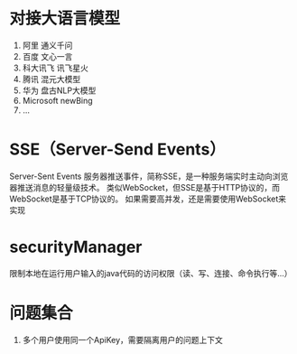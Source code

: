 # 对接大语言模型

1. 阿里 通义千问
2. 百度 文心一言
3. 科大讯飞 讯飞星火
4. 腾讯 混元大模型
5. 华为 盘古NLP大模型
6. Microsoft newBing
7. ...

# SSE（Server-Send Events）
Server-Sent Events 服务器推送事件，简称SSE，是一种服务端实时主动向浏览器推送消息的轻量级技术。
类似WebSocket，但SSE是基于HTTP协议的，而WebSocket是基于TCP协议的。
如果需要高并发，还是需要使用WebSocket来实现

# securityManager
限制本地在运行用户输入的java代码的访问权限（读、写、连接、命令执行等...）

# 问题集合
1. 多个用户使用同一个ApiKey，需要隔离用户的问题上下文